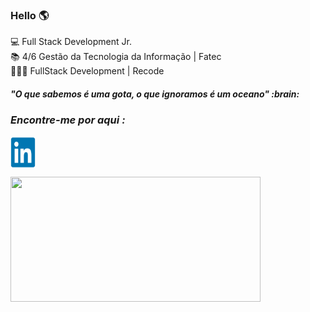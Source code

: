 ### Hello :earth_americas:

 :computer: Full Stack Development Jr. <br>
 :books: 4/6 Gestão da Tecnologia da Informação | Fatec<br>
👩🏻‍💻  FullStack Development | Recode <br>
 
 <h5><b>"O que sabemos é uma gota, o que ignoramos é um oceano" :brain:<b><h5>
 <h3><b>Encontre-me por aqui :<b></h3>
  <a href="https://www.linkedin.com/in/tayane-souza-61410a1b3/" target="_blank">
 <img align="center" src="https://raw.githubusercontent.com/devicons/devicon/master/icons/linkedin/linkedin-plain.svg" height="50" width="40"> 
 </a>
                                                                                                                                        

<img align="center" src="https://devforum.roblox.com/uploads/default/original/4X/2/7/4/274d40f45b3f56a908c194f494eec2319ca3063b.gif" height="200" width="400"><br>



<!--
**thaysouza/thaysouza** is a ✨ _special_ ✨ repository because its `README.md` (this file) appears on your GitHub profile.

Here are some ideas to get you started:

- 🔭 I’m currently working on ...
- 🌱 I’m currently learning ...
- 👯 I’m looking to collaborate on ...
- 🤔 I’m looking for help with ...
- 💬 Ask me about ...
- 📫 How to reach me: ...
- 😄 Pronouns: ...
- ⚡ Fun fact: ...
-->



